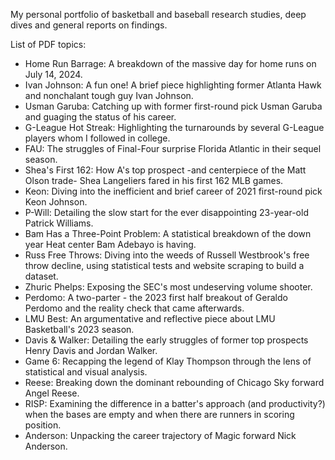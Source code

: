 My personal portfolio of basketball and baseball research studies, deep dives and general reports on findings.

List of PDF topics:
- Home Run Barrage: A breakdown of the massive day for home runs on July 14, 2024.
- Ivan Johnson: A fun one! A brief piece highlighting former Atlanta Hawk and nonchalant tough guy Ivan Johnson.
- Usman Garuba: Catching up with former first-round pick Usman Garuba and guaging the status of his career.
- G-League Hot Streak: Highlighting the turnarounds by several G-League players whom I followed in college.
- FAU: The struggles of Final-Four surprise Florida Atlantic in their sequel season.
- Shea's First 162: How A's top prospect -and centerpiece of the Matt Olson trade- Shea Langeliers fared in his first 162 MLB games.
- Keon: Diving into the inefficient and brief career of 2021 first-round pick Keon Johnson.
- P-Will: Detailing the slow start for the ever disappointing 23-year-old Patrick Williams.
- Bam Has a Three-Point Problem: A statistical breakdown of the down year Heat center Bam Adebayo is having.
- Russ Free Throws: Diving into the weeds of Russell Westbrook's free throw decline, using statistical tests and website scraping to build a dataset.
- Zhuric Phelps: Exposing the SEC's most undeserving volume shooter.
- Perdomo: A two-parter - the 2023 first half breakout of Geraldo Perdomo and the reality check that came afterwards.
- LMU Best: An argumentative and reflective piece about LMU Basketball's 2023 season.
- Davis & Walker: Detailing the early struggles of former top prospects Henry Davis and Jordan Walker.
- Game 6: Recapping the legend of Klay Thompson through the lens of statistical and visual analysis.
- Reese: Breaking down the dominant rebounding of Chicago Sky forward Angel Reese.
- RISP: Examining the difference in a batter's approach (and productivity?) when the bases are empty and when there are runners in scoring position.
- Anderson: Unpacking the career trajectory of Magic forward Nick Anderson.
